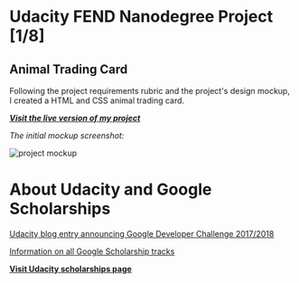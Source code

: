 [mockup]: https://raw.githubusercontent.com/ewastasiak/animal-trading-card/design-prototype.png "Project mockup"

# Udacity FEND Nanodegree Project [1/8]

## Animal Trading Card

Following the project requirements rubric and the project's design mockup, I created a HTML and CSS animal trading card.

***[Visit the live version of my project](https://ewastasiak.github.io/animal-trading-card/)***

_The initial mockup screenshot:_

![project mockup][mockup]

# About Udacity and Google Scholarships

[Udacity blog entry announcing Google Developer Challenge 2017/2018](https://blog.udacity.com/2017/09/announcing-60000-challenge-scholarships-udacity-google.html)

[Information on all Google Scholarship tracks](https://www.udacity.com/google-scholarships)

**[Visit Udacity scholarships page](https://www.udacity.com/scholarships)**
